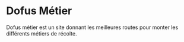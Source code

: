 
# Dofus Métier

Dofus métier est un site donnant les meilleures routes pour monter les différents métiers de récolte.

